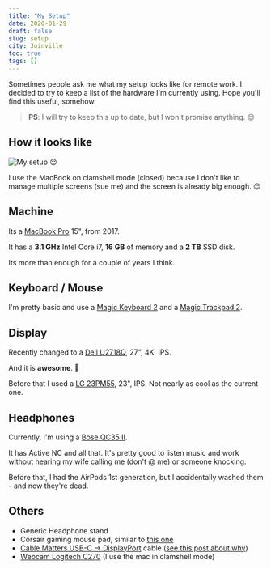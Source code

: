 ```yaml
---
title: "My Setup"
date: 2020-01-29
draft: false
slug: setup
city: Joinville
toc: true
tags: []
---
```


Sometimes people ask me what my setup looks like for remote work. I decided to try to keep a list of the hardware I'm currently using. Hope you'll find this useful, somehow.

<!--more-->

> **PS**: I will try to keep this up to date, but I won't promise anything. 😌
## How it looks like

![My setup 😌](/public/images/setup/d8b10ca9-4d7b-48da-aab3-ab174d862cdf.png)

I use the MacBook on clamshell mode (closed) because I don't like to manage
multiple screens (sue me) and the screen is already big enough. 😌

## Machine

Its a [MacBook Pro](https://amzn.to/2GAaGBm) 15", from 2017.

It has a **3.1 GHz** Intel Core i7, **16 GB** of memory and a **2 TB** SSD disk.

Its more than enough for a couple of years I think.

## Keyboard / Mouse

I'm pretty basic and use a [Magic Keyboard 2](https://amzn.to/3aYGP3x) and a [Magic Trackpad 2](https://amzn.to/2t5phRU).

## Display

Recently changed to a [Dell U2718Q](https://amzn.to/3aNRbDb), 27", 4K, IPS. 

And it is **awesome**. 🤩

Before that I used a [LG 23PM55](https://www.lg.com/za/monitors/lg-23MP55HQ), 23", IPS. Not nearly as cool as the current one.

## Headphones

Currently, I'm using a [Bose QC35 II](https://amzn.to/2S0eYqN). 

It has Active NC and all that. It's pretty good to listen music and work without hearing my wife calling me (don't @ me) or someone knocking.

Before that, I had the AirPods 1st generation, but I accidentally washed them - and now they're dead.

## Others

- Generic Headphone stand
- Corsair gaming mouse pad, similar to [this one](https://amzn.to/313Zmqm)
- [Cable Matters USB-C → DisplayPort](https://amzn.to/394xZiG) cable ([see this post about why](https://carlosbecker.dev/posts/macos-4k-display))
- [Webcam Logitech C270](https://amzn.to/2tdcj4O) (I use the mac in clamshell mode)
